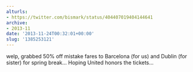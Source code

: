 ```yaml
---
alturls:
- https://twitter.com/bismark/status/404407019404144641
archive:
- 2013-11
date: '2013-11-24T00:32:01+00:00'
slug: '1385253121'
---
```


welp, grabbed 50% off mistake fares to Barcelona (for us) and Dublin (for sister) for spring break... Hoping United honors the tickets...

